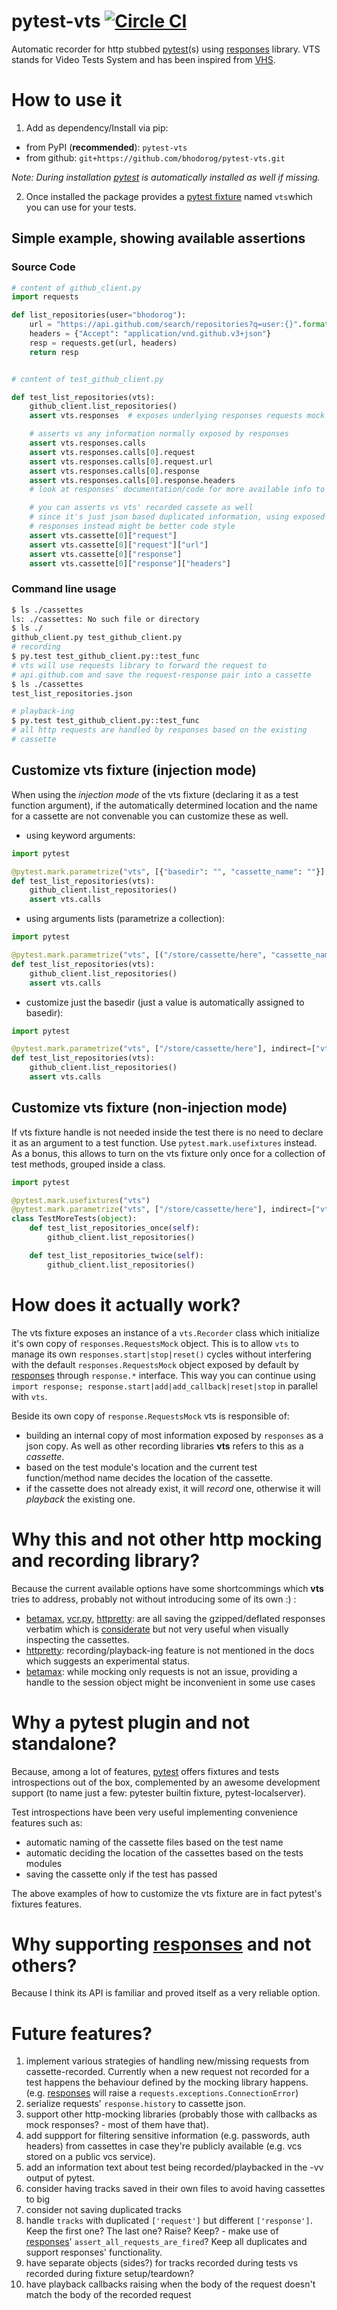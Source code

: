 # pytest-vts [![Circle CI](https://circleci.com/gh/bhodorog/pytest-vts.svg?style=shield&circle-token=226b36230a81dfb066afcd2ef84701e43c2391ca)](https://circleci.com/gh/bhodorog/pytest-vts)
Automatic recorder for http stubbed [pytest][](s) using [responses][]
library. VTS stands for Video Tests System and has been inspired from
[VHS][Videotape format war wiki].

# How to use it

  1. Add as dependency/Install via pip:
  - from PyPI (**recommended**): `pytest-vts`
  - from github: `git+https://github.com/bhodorog/pytest-vts.git`

  *Note: During installation [pytest][] is automatically installed as
   well if missing.*

  2. Once installed the package provides a [pytest fixture][] named `vts`which
  you can use for your tests.

## Simple example, showing available assertions

### Source Code

```python
# content of github_client.py
import requests

def list_repositories(user="bhodorog"):
    url = "https://api.github.com/search/repositories?q=user:{}".format(user)
    headers = {"Accept": "application/vnd.github.v3+json"}
    resp = requests.get(url, headers)
    return resp


# content of test_github_client.py

def test_list_repositories(vts):
    github_client.list_repositories()
    assert vts.responses  # exposes underlying responses requests mock

    # asserts vs any information normally exposed by responses
    assert vts.responses.calls
    assert vts.responses.calls[0].request
    assert vts.responses.calls[0].request.url
    assert vts.responses.calls[0].response
    assert vts.responses.calls[0].response.headers
    # look at responses' documentation/code for more available info to assert against

    # you can asserts vs vts' recorded cassete as well
    # since it's just json based duplicated information, using exposed
    # responses instead might be better code style
    assert vts.cassette[0]["request"]
    assert vts.cassette[0]["request"]["url"]
    assert vts.cassette[0]["response"]
    assert vts.cassette[0]["response"]["headers"]

```

### Command line usage

```bash
$ ls ./cassettes
ls: ./cassettes: No such file or directory
$ ls ./
github_client.py test_github_client.py 
# recording
$ py.test test_github_client.py::test_func
# vts will use requests library to forward the request to
# api.github.com and save the request-response pair into a cassette
$ ls ./cassettes
test_list_repositories.json

# playback-ing
$ py.test test_github_client.py::test_func
# all http requests are handled by responses based on the existing
# cassette
```

## Customize vts fixture (injection mode)
When using the *injection mode* of the vts fixture (declaring it as a
test function argument), if the automatically determined location and
the name for a cassette are not convenable you can customize these as
well.

  - using keyword arguments:
```python
import pytest

@pytest.mark.parametrize("vts", [{"basedir": "", "cassette_name": ""}], indirect=["vts"])
def test_list_repositories(vts):
    github_client.list_repositories()
    assert vts.calls
```

  - using arguments lists (parametrize a collection):
```python
import pytest

@pytest.mark.parametrize("vts", [("/store/cassette/here", "cassette_name")], indirect=["vts"])
def test_list_repositories(vts):
    github_client.list_repositories()
    assert vts.calls
```

  - customize just the basedir (just a value is automatically assigned to basedir):
```python
import pytest

@pytest.mark.parametrize("vts", ["/store/cassette/here"], indirect=["vts"])
def test_list_repositories(vts):
    github_client.list_repositories()
    assert vts.calls
```

## Customize vts fixture (non-injection mode)
If vts fixture handle is not needed inside the test there is no need
to declare it as an argument to a test function. Use
`pytest.mark.usefixtures` instead. As a bonus, this allows to turn on
the vts fixture only once for a collection of test methods, grouped inside
a class.

```python
import pytest

@pytest.mark.usefixtures("vts")
@pytest.mark.parametrize("vts", ["/store/cassette/here"], indirect=["vts"])
class TestMoreTests(object):
    def test_list_repositories_once(self):
        github_client.list_repositories()

    def test_list_repositories_twice(self):
        github_client.list_repositories()
```



# How does it actually work?
The vts fixture exposes an instance of a `vts.Recorder` class which
initialize it's own copy of `responses.RequestsMock` object. This is
to allow `vts` to manage its own `responses.start|stop|reset()` cycles
without interfering with the default `responses.RequestsMock` object
exposed by default by [responses][] through `response.*`
interface. This way you can continue using `import response;
response.start|add|add_callback|reset|stop` in parallel with `vts`.

Beside its own copy of `response.RequestsMock` vts is responsible of:

  - building an internal copy of most information exposed by
    `responses` as a json copy. As well as other recording libraries
    **vts** refers to this as a *cassette*.
  - based on the test module's location and the current test
    function/method name decides the location of the cassette.
  - if the cassette does not already exist, it will *record* one,
    otherwise it will *playback* the existing one.


# Why this and not other http mocking and recording library?
Because the current available options have some shortcommings which
**vts** tries to address, probably not without introducing some of
its own :) :

  - [betamax][], [vcr.py][], [httpretty][]: are all saving the
    gzipped/deflated responses verbatim which is
    [considerate](https://betamax.readthedocs.io/en/latest/implementation_details.html#gzip-content-encoding)
    but not very useful when visually inspecting the cassettes.
  - [httpretty][]: recording/playback-ing feature is not mentioned in the
    docs which suggests an experimental status.
  - [betamax][]: while mocking only requests is not an issue, providing a
    handle to the session object might be inconvenient in
    some use cases

# Why a pytest plugin and not standalone?
Because, among a lot of features, [pytest][] offers fixtures and tests
introspections out of the box, complemented by an awesome development
support (to name just a few: pytester builtin fixture,
pytest-localserver).

Test introspections have been very useful implementing convenience
features such as:

  - automatic naming of the cassette files based on the test name
  - automatic deciding the location of the cassettes based on the
    tests modules
  - saving the cassette only if the test has passed

The above examples of how to customize the vts fixture are in fact
pytest's fixtures features.

# Why supporting [responses][] and not others?
Because I think its API is familiar and proved itself as a very
reliable option.

# Future features?
  1. implement various strategies of handling new/missing requests from
  cassette-recorded. Currently when a new request not recorded for a
  test happens the behaviour defined by the mocking library happens.
  (e.g. [responses][] will raise a `requests.exceptions.ConnectionError`)
  2. serialize requests' `response.history` to cassette json.
  3. support other http-mocking libraries (probably those with
     callbacks as mock responses? - most of them have that).
  4. add suppport for filtering sensitive information (e.g. passwords,
     auth headers) from cassettes in case they're publicly available
     (e.g. vcs stored on a public vcs service).
  5. add an information text about test being recorded/playbacked in
     the -vv output of pytest.
  6. consider having tracks saved in their own files to avoid having
     cassettes to big
  7. consider not saving duplicated tracks
  8. handle `tracks` with duplicated `['request']` but different
     `['response']`. Keep the first one? The last one? Raise? Keep?
    - make use of [responses][]' `assert_all_requests_are_fired`? Keep
      all duplicates and support responses' functionality.
  9. have separate objects (sides?) for tracks recorded during tests
     vs recorded during fixture setup/teardown?
  10. have playback callbacks raising when the body of the request
      doesn't match the body of the recorded request


[betamax]: https://betamax.readthedocs.org/
[vcr.py]: https://vcrpy.readthedocs.org/
[httpretty]: https://github.com/gabrielfalcao/HTTPretty
[responses]: https://github.com/getsentry/responses
[pytest]: http://pytest.org/latest/
[pip]: https://pip.pypa.io/en/stable/
[pytest fixture]: http://pytest.org/latest/fixture.html#fixture
[Videotape format war wiki]: https://en.wikipedia.org/wiki/Videotape_format_war
